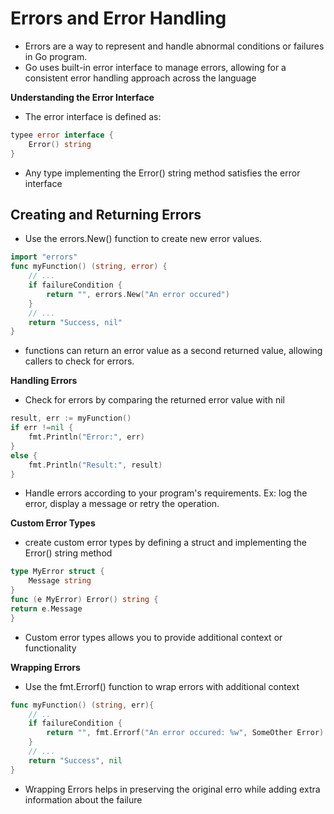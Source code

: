 
# Errors and Error Handling
- Errors are a way to represent and handle abnormal conditions or failures in Go program.
- Go uses built-in error interface to manage errors, allowing for a consistent error handling approach across the language

**Understanding the Error Interface**
- The error interface is defined as:

```go
typee error interface {
    Error() string
}
```
- Any type implementing the Error() string method satisfies the error interface

## Creating and Returning Errors
- Use the errors.New() function to create new error values.

```go
import "errors"
func myFunction() (string, error) {
    // ...
    if failureCondition {
        return "", errors.New("An error occured")
    }
    // ...
    return "Success, nil"
}
```
- functions can return an error value as a second returned value, allowing callers to check for errors.

**Handling Errors**
- Check for errors by comparing the returned error value with nil


```go
result, err := myFunction()
if err !=nil {
    fmt.Println("Error:", err)
}
else {
    fmt.Println("Result:", result)
}
```
- Handle errors according to your program's requirements. Ex: log the error, display a message or retry the operation.

**Custom Error Types**
- create custom error types by defining a struct and implementing the Error() string method

```go
type MyError struct {
    Message string
}
func (e MyError) Error() string {
return e.Message
}
```
- Custom error types allows you to provide additional context or functionality

**Wrapping Errors**
- Use the fmt.Errorf() function to wrap errors with additional context

```go
func myFunction() (string, err){
    // ..
    if failureCondition {
        return "", fmt.Errorf("An error occured: %w", SomeOther Error)
    }
    // ...
    return "Success", nil
}

```
- Wrapping Errors helps in preserving the original erro while adding extra information about the failure